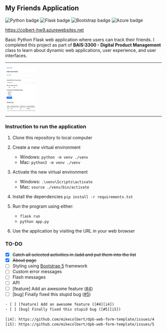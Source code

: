 ## My Friends Application

![Python badge](https://img.shields.io/badge/Python-3776AB?style=for-the-badge&logo=python&logoColor=white)
![Flask badge](https://img.shields.io/badge/Flask-000000?style=for-the-badge&logo=flask&logoColor=white)
![Bootstrap badge](https://img.shields.io/badge/Bootstrap-563D7C?style=for-the-badge&logo=bootstrap&logoColor=white)
![Azure badge](https://img.shields.io/badge/Microsoft_Azure-0089D6?style=for-the-badge&logo=microsoft-azure&logoColor=white)

https://colbert-hw9.azurewebsites.net


Basic Python Flask web application where users can track their friends. I completed this project as part of **BAIS:3300 - Digital Product Management** class to learn about dynamic web applications, user experience, and user interfaces.

---

<img src="https://github.com/mikecolbert/dpb-web-form-template/blob/main/my-friends.png" alt="Screenshot of My Friends application" title="My Friends application" style="max-width: 100px;">


---

### Instruction to run the application

1. Clone this repository to local computer

2. Create a new virtual environment

   - Windows: `python -m venv ./venv`
   - Mac: `python3 -m venv ./venv`

3. Activate the new virtual environment

   - Windows: `.\venv\Scripts\activate`
   - Mac: `source ./venv/bin/activate`

4. Install the dependencies `pip install -r requirements.txt`

5. Run the program using either:

   - `flask run`
   - `python app.py`

6. Use the application by visiting the URL in your web browser

### TO-DO
- [x] ~~Catch all selected activities in /add and put them into the list~~
- [x] ~~About page~~
- [ ] Styling using [Bootstrap 5](https://getbootstrap.com/docs/5.3/getting-started/introduction/) framework
- [ ] Custom error messages
- [ ] Flash messages
- [ ] API
- [ ] [feature] Add an awesome feature ([#4][i4])
- [ ] [bug] Finally fixed this stupid bug ([#5][i5])

[i4]: https://github.com/mikecolbert/dpb-web-form-template/issues/4
[i5]: https://github.com/mikecolbert/dpb-web-form-template/issues/5


```
- [ ] [feature] Add an awesome feature ([#4][i4])
- [ ] [bug] Finally fixed this stupid bug ([#5][i5])

[i4]: https://github.com/mikecolbert/dpb-web-form-template/issues/4
[i5]: https://github.com/mikecolbert/dpb-web-form-template/issues/5

```


